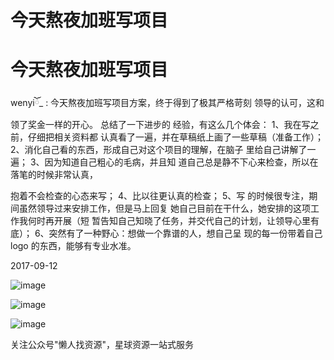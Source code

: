 # 今天熬夜加班写项目

# 今天熬夜加班写项目

wenyiོ_ : 今天熬夜加班写项目方案，终于得到了极其严格苛刻 领导的认可，这和领了奖金一样的开心。 总结了一下进步的 经验，有这么几个体会： 1、我在写之前，仔细把相关资料都 认真看了一遍，并在草稿纸上画了一些草稿（准备工作）； 2、消化自己看的东西，形成自己对这个项目的理解，在脑子 里给自己讲解了一遍； 3、因为知道自己粗心的毛病，并且知 道自己总是静不下心来检查，所以在落笔的时候非常认真，

抱着不会检查的心态来写； 4、比以往更认真的检查； 5、写 的时候很专注，期间虽然领导过来安排工作，但是马上回复 她自己目前在干什么，她安排的这项工作我何时再开展（短 暂告知自己知晓了任务，并交代自己的计划，让领导心里有 底）； 6、突然有了一种野心：想做一个靠谱的人，想自己呈 现的每一份带着自己 logo 的东西，能够有专业水准。

2017-09-12

![image](img/Image_346.png)

![image](img/Image_347.png)

![image](img/Image_348.png)

关注公众号"懒人找资源"，星球资源一站式服务